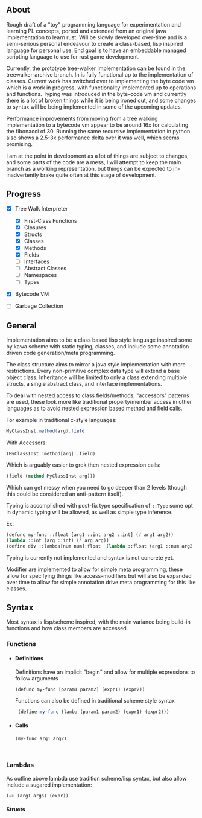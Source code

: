 ## About


Rough draft of a "toy" programming language for experimentation and learning PL concepts, ported and extended 
from an original java implementation to learn rust. Will be slowly developed over-time and is a semi-serious
personal endeavour to create a class-based, lisp inspired language for personal use. End goal is to have an
embeddable managed scripting language to use for rust game development.

Currently, the prototype tree-walker implementation can be found in the treewalker-archive branch. In is fully
functional up to the implementation of classes. Current work has switched over to implementing the byte code vm
which is a work in progress, with functionality implemented up to operations and functions. Typing was introduced
in the byte-code vm and currently there is a lot of broken things while it is being ironed out, and some changes
to syntax will be being implemented in some of the upcoming updates.

Performance improvements from moving from a tree walking implementation to a bytecode vm appear to be around 16x
for calculating the fibonacci of 30. Running the same recursive implementation in python also shows a 2.5-3x
performance delta over it was well, which seems promising.

I am at the point in development as a lot of things are subject to changes, and some parts of the code are a mess,
I will attempt to keep the main branch as a working representation, but things can be expected to in-inadvertently
brake quite often at this stage of development.





## Progress
- [x] Tree Walk Interpreter
  - [x] First-Class Functions
  - [X] Closures
  - [x] Structs
  - [x] Classes
  - [x] Methods
  - [x] Fields
  - [ ] Interfaces
  - [ ] Abstract Classes
  - [ ] Namespaces
  - [ ] Types
- [x] Bytecode VM
- [ ] Garbage Collection



## General

Implementation aims to be a class based lisp style language inspired some by kawa scheme  with static typing, classes,
and include  some annotation driven code generation/meta programming.

The class structure aims to mirror a java style implementation with more restrictions. Every non-primitive complex
data type will extend a base object class. Inheritance will be limited to only a class extending multiple structs,
a single abstract class, and interface implementations.

To deal with nested access to class fields/methods, "accessors" patterns are used, these look more like traditional
property/member access in other languages as to avoid nested expression based method and field calls.


For example in traditional c-style languages:
```java
MyClassInst.method(arg).field
```

With Accessors:
```
(MyClassInst::method[arg]:.field)
```

Which is arguably easier to grok then nested expression calls:
```lisp
(field (method MyClassInst arg)))
```

Which can get messy when you need to go deeper than 2 levels (though this could be considered an anti-pattern itself).


Typing is accomplished with post-fix type specification of ```::Type``` some opt in dynamic typing will be allowed,
as well as simple type inference.

Ex:
```lisp
(defunc my-func ::float [arg1 ::int arg2 ::int] (/ arg1 arg2))
(lambda ::int (arg ::int) (* arg arg))
(define div ::lambda[num num]:float  (lambda ::float (arg1 ::num arg2 ::num) (/ arg1 arg2))) 
```

Typing is currently not implemented and syntax is not concrete yet.


Modifier are implemented to allow for simple meta programming, these allow for specifying things like access-modifiers
but will also be expanded over time to allow for simple annotation drive meta programming for this like classes.



## Syntax

Most syntax is lisp/scheme inspired, with the main variance being build-in functions and how class members
are accessed.



### Functions

- #### Definitions

  Definitions have an implicit "begin" and allow for multiple expressions to follow arguments

    ```scheme
  (defunc my-func [param1 param2] (expr1) (expr2))
    ```

  Functions can also be defined in traditional scheme style syntax
  ```scheme
   (define my-func (lamba (param1 param2) (expr1) (expr2)))
  ```


- #### Calls
    ```
    (my-func arg1 arg2)
    ```

<br>

### Lambdas

As outline above lambda use tradition scheme/lisp syntax, but also allow include a sugared implementation:

```scheme
(=> (arg1 args) (expr))
```


#### Structs


